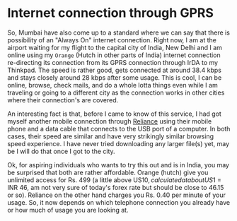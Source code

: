 # Internet connection through GPRS

So, Mumbai have also come up to a standard where we can say that there is possibility of an "Always On" internet connection. Right now, I am at the airport waiting for my flight to the capital city of India, New Delhi and I am online using my `Orange` (Hutch in other parts of India) internet connection re-directing its connection from its GPRS connection through IrDA to my Thinkpad. The speed is rather good, gets connected at around 38.4 kbps and stays closely around 28 kbps after some usage. This is cool, I can be online, browse, check mails, and do a whole lotta things even while I am traveling or going to a different city as the connection works in other cities where their connection's are covered.

An interesting fact is that, before I came to know of this service, I had got myself another mobile connection through [Reliance](http://www.relianceinfo.com/) using their mobile phone and a data cable that connects to the USB port of a computer. In both cases, their speed are similar and have very strikingly similar browsing speed experience. I have never tried downloading any larger file(s) yet, may be I will do that once I got to the city.

Ok, for aspiring individuals who wants to try this out and is in India, you may be surprised that both are rather affordable. Orange (hutch) give you unlimited access for Rs. 499 (a little above US$10, calculated at about US$1 = INR 46, am not very sure of today's forex rate but should be close to 46.15 or so). Reliance on the other hand charges you Rs. 0.40 per minute of your usage. So, it now depends on which telephone connection you already have or how much of usage you are looking at.